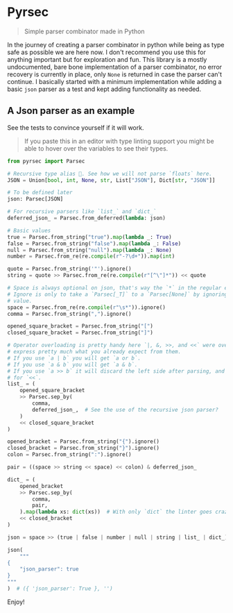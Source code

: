 # Pyrsec

> Simple parser combinator made in Python

In the journey of creating a parser combinator in python while being as type safe as
possible we are here now. I don't recommend you use this for anything important but for
exploration and fun. This library is a mostly undocumented, bare bone implementation of
a parser combinator, no error recovery is currently in place, only `None` is returned in
case the parser can't continue. I basically started with a minimum implementation while
adding a basic `json` parser as a test and kept adding functionality as needed.

## A Json parser as an example

See the tests to convince yourself if it will work.

> If you paste this in an editor with type linting support you might be able to hover
> over the variables to see their types.

```python
from pyrsec import Parsec

# Recursive type alias 👀. See how we will not parse `floats` here.
JSON = Union[bool, int, None, str, List["JSON"], Dict[str, "JSON"]]

# To be defined later
json: Parsec[JSON]

# For recursive parsers like `list_` and `dict_`
deferred_json_ = Parsec.from_deferred(lambda: json)

# Basic values
true = Parsec.from_string("true").map(lambda _: True)
false = Parsec.from_string("false").map(lambda _: False)
null = Parsec.from_string("null").map(lambda _: None)
number = Parsec.from_re(re.compile(r"-?\d+")).map(int)

quote = Parsec.from_string('"').ignore()
string = quote >> Parsec.from_re(re.compile(r"[^\"]*")) << quote

# Space is always optional on json, that's way the `*` in the regular expression.
# Ignore is only to take a `Parsec[_T]` to a `Parsec[None]` by ignoring its consumed
# value.
space = Parsec.from_re(re.compile(r"\s*")).ignore()
comma = Parsec.from_string(",").ignore()

opened_square_bracket = Parsec.from_string("[")
closed_square_bracket = Parsec.from_string("]")

# Operator overloading is pretty handy here `|, &, >>, and <<` were overloaded to
# express pretty much what you already expect from them.
# If you use `a | b` you will get `a or b`.
# If you use `a & b` you will get `a & b`.
# If you use `a >> b` it will discard the left side after parsing, and the equivalent
# for `<<`.
list_ = (
    opened_square_bracket
    >> Parsec.sep_by(
        comma,
        deferred_json_,  # See the use of the recursive json parser?
    )
    << closed_square_bracket
)

opened_bracket = Parsec.from_string("{").ignore()
closed_bracket = Parsec.from_string("}").ignore()
colon = Parsec.from_string(":").ignore()

pair = ((space >> string << space) << colon) & deferred_json_

dict_ = (
    opened_bracket
    >> Parsec.sep_by(
        comma,
        pair,
    ).map(lambda xs: dict(xs))  # With only `dict` the linter goes crazy, idk.
    << closed_bracket
)

json = space >> (true | false | number | null | string | list_ | dict_) << space

json(
    """
{
    "json_parser": true
}
"""
)  # ({ 'json_parser': True }, '')

```

Enjoy!
